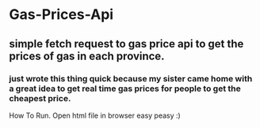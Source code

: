 # Gas-Prices-Api

## simple fetch request to gas price api to get the prices of gas in each province.

### just wrote this thing quick because my sister came home with a great idea to get real time gas prices for people to get the cheapest price.

How To Run.
Open html file in browser easy peasy :)
